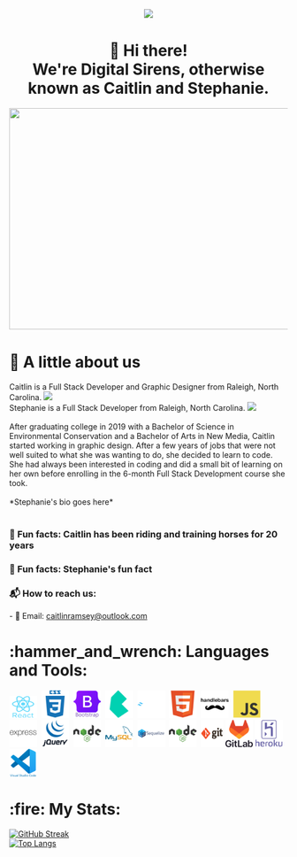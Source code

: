 <div id='header' align='center'>
  <img src="https://media.giphy.com/media/igRW3jH2LcCVzMqi5F/giphy.gif" width="300"/>
</div>
<div id='hello' align='center'>
  <h1>👋 Hi there! </br> 
    We're Digital Sirens, otherwise known as Caitlin and Stephanie.</h1>
</div>
<div align='center'>
  <img src="https://media.giphy.com/media/L1R1tvI9svkIWwpVYr/giphy.gif" width="1000" height="400"/>
</div>
<div id='about-me'>
  <h1> 🌼 A little about us</h1>
  Caitlin is a Full Stack Developer and Graphic Designer from Raleigh, North Carolina. <img src="https://media.giphy.com/media/WUlplcMpOCEmTGBtBW/giphy.gif" width="75">
</br>
  Stephanie is a Full Stack Developer from Raleigh, North Carolina. <img src="https://media.giphy.com/media/WUlplcMpOCEmTGBtBW/giphy.gif" width="75">
</br>
</br>
  After graduating college in 2019 with a Bachelor of Science in Environmental Conservation and a Bachelor of Arts in New Media, Caitlin started working in graphic design. After a few years of jobs that were not well suited to what she was wanting to do, she decided to learn to code. She had always been interested in coding and did a small bit of learning on her own before enrolling in the 6-month Full Stack Development course she took.
</br>
</br>
  *Stephanie's bio goes here*
</div>
</br>
<h3>🐴 Fun facts: Caitlin has been riding and training horses for 20 years</h3>
<h3>🐴 Fun facts: Stephanie's fun fact</h3>
<h3>📬 How to reach us:</h3>
- 📧 Email: <a href='mailto:digitalsirens@outlook.com'>caitlinramsey@outlook.com</a>
</br>
<h1>:hammer_and_wrench: Languages and Tools:</h1>
  <div>
    <img src="https://github.com/devicons/devicon/blob/master/icons/react/react-original-wordmark.svg" title="React"            alt="React" width="50" height="40"/>&nbsp;
    <img src="https://github.com/devicons/devicon/blob/master/icons/css3/css3-plain-wordmark.svg"  title="CSS" alt="CSS"        width="50" height="50"/>&nbsp;
    <img src="https://github.com/devicons/devicon/blob/master/icons/bootstrap/bootstrap-original-wordmark.svg"                  title="Bootstrap" alt="Bootstrap" width="50" height="50"/>&nbsp;
    <img src="https://github.com/devicons/devicon/blob/master/icons/bulma/bulma-plain.svg" title="Bulma" alt="Bulma"            width="50" height="50"/>&nbsp;
    <img src="https://github.com/devicons/devicon/blob/master/icons/tailwindcss/tailwindcss-original-wordmark.svg"              title="TailwindCSS" alt="TailwindCSS" width="50" height="50"/>&nbsp;
    <img src="https://github.com/devicons/devicon/blob/master/icons/html5/html5-original.svg" title="HTML5" alt="HTML"          width="50" height="50"/>&nbsp;
    <img src="https://github.com/devicons/devicon/blob/master/icons/handlebars/handlebars-original-wordmark.svg"                title="Handlebars" alt="Handlebars" width="50" height="50"/>&nbsp;
    <img src="https://github.com/devicons/devicon/blob/master/icons/javascript/javascript-original.svg" title="JavaScript"      alt="JavaScript" width="50" height="50"/>&nbsp;
    <img src="https://github.com/devicons/devicon/blob/master/icons/express/express-original-wordmark.svg" title="Express"      alt="Express" width="50" height="50"/>&nbsp;
    <img src="https://github.com/devicons/devicon/blob/master/icons/jquery/jquery-original-wordmark.svg" title="jQuery"         alt="jQuery" width="50" height="50"/>&nbsp;
    <img src="https://github.com/devicons/devicon/blob/master/icons/nodejs/nodejs-original-wordmark.svg" title="nodejs"         alt="nodejs" width="50" height="50"/>&nbsp;
    <img src="https://github.com/devicons/devicon/blob/master/icons/mysql/mysql-original-wordmark.svg" title="MySQL"            alt="MySQL" width="50" height="50"/>&nbsp;
    <img src="https://github.com/devicons/devicon/blob/master/icons/sequelize/sequelize-original-wordmark.svg"                  title="Sequelize" alt="Sequelize" width="50" height="50"/>&nbsp;
    <img src="https://github.com/devicons/devicon/blob/master/icons/nodejs/nodejs-original-wordmark.svg" title="NodeJS"         alt="NodeJS" width="50" height="50"/>&nbsp;
    <img src="https://github.com/devicons/devicon/blob/master/icons/git/git-original-wordmark.svg" title="Git" **alt="Git"      width="40" height="50"/>
    <img src="https://github.com/devicons/devicon/blob/master/icons/gitlab/gitlab-original-wordmark.svg" title="GitLab"         **alt="GitLab" width="50" height="50"/>
    <img src="https://github.com/devicons/devicon/blob/master/icons/heroku/heroku-original-wordmark.svg" title="Heroku"         **alt="Heroku" width="50" height="50"/>
    <img src="https://github.com/devicons/devicon/blob/master/icons/vscode/vscode-original-wordmark.svg" title="VSCode"         **alt="VSCode" width="50" height="50"/>
  </div>
</div>
<h1>:fire: My Stats:</h1>
<a href="https://git.io/streak-stats">
  <img src="https://streak-stats.demolab.com?user=DigitalSirens&theme=modern-lilac2" alt="GitHub Streak" />
</a>
</br>
<a href="https://github.com/anuraghazra/github-readme-stats">
  <img src="https://github-readme-stats.vercel.app/api/top-langs/?username=DigitalSirens&layout=compact&theme=jolly" alt="Top Langs" />
</a>
